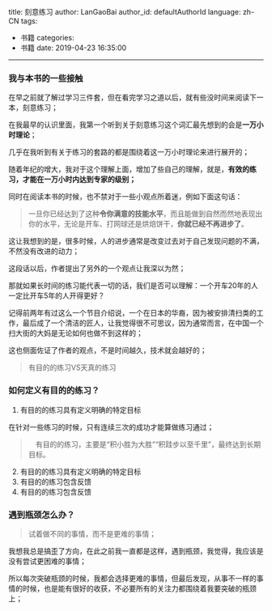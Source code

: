 title: 刻意练习
author: LanGaoBai
author_id: defaultAuthorId
language: zh-CN
tags:

  - 书籍
categories:
  - 书籍
date: 2019-04-23 16:35:00

---

### 我与本书的一些接触

在早之前就了解过学习三件套，但在看完学习之道以后，就有些没时间来阅读下一本，刻意练习；

在我最早的认识里面，我第一个听到关于刻意练习这个词汇最先想到的会是**一万小时理论**；

几乎在我听到有关于练习的套路的都是围绕着这一万小时理论来进行展开的；

随着年纪的增大，我对于这个理解上面，增加了些自己的理解，就是，**有效的练习，才能在一万小时内达到专家的级别；**

同时在阅读本书的时候，也不禁对于一些小观点所着迷，例如下面这句话：

> 一旦你已经达到了这种**令你满意的技能水平**，而且能做到自然而然地表现出你的水平，无论是开车、打网球还是烘焙饼干，**你就已经不再进步了**。

这让我想到的是，很多时候，人的进步通常是改变过去对于自己发现问题的不满，不然没有改进的动力；

这段话以后，作者提出了另外的一个观点让我深以为然；

那就如果长时间的练习能代表一切的话，我们是否可以理解：一个开车20年的人一定比开车5年的人开得更好？

记得前两年有过这么一个节目介绍说，一个在日本的华裔，因为被安排清扫类的工作，最后成了一个清洁的匠人，让我觉得很不可思议，因为通常而言，在中国一个扫大街的大妈是无论如何也做不到这样的；

这也侧面佐证了作者的观点，不是时间越久，技术就会越好的；

> 有目的的练习VS天真的练习

### 如何定义有目的的练习？

1. 有目的的练习具有定义明确的特定目标

在针对一些练习的时候，只有连续三次的成功才能算做练习通过；

> 　有目的的练习，主要是“积小胜为大胜”“积跬步以至千里”，最终达到长期目标。

2. 有目的的练习具有定义明确的特定目标
3. 有目的的练习包含反馈
4. 有目的的练习包含反馈

### 遇到瓶颈怎么办？

> 试着做不同的事情，而不是更难的事情；

我想我总是搞歪了方向，在此之前我一直都是这样，遇到瓶颈，我觉得，我应该是没有尝试更困难的事情；

所以每次突破瓶颈的时候，我都会选择更难的事情，但最后发现，从事不一样的事情的时候，也是能有很好的收获，不必要所有的关注力都围绕着我要突破的瓶颈上；

